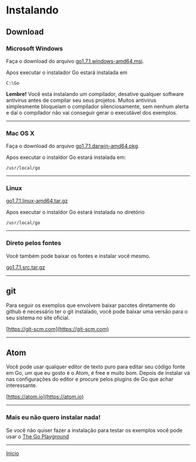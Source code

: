 # Instalando

## Download

### Microsoft Windows
Faça o download do arquivo [go1.7.1.windows-amd64.msi](https://storage.googleapis.com/golang/go1.7.1.windows-amd64.msi).

Apos executar o instalador Go estará instalada em

```
C:\Go
```

**Lembre!** Você esta instalando um compilador, desative qualquer software antivirus antes de compilar seu seus projetos. Muitos antivirus simplesmente bloqueiam o compilador silenciosamente, sem nenhum alerta e daí o compilador não vai conseguir gerar o executável dos exemplos.

---
### Mac OS X
Faça o download do arquivo [go1.7.1.darwin-amd64.pkg](https://storage.googleapis.com/golang/go1.7.1.darwin-amd64.pkg).

Apos executar o instaldor Go estará instalada em:

```
/usr/local/go
```
---
### Linux
[go1.7.1.linux-amd64.tar.gz](https://storage.googleapis.com/golang/go1.7.1.linux-amd64.tar.gz)

Apos executar o instaldor Go estará instalada no diretório

```
/usr/local/go
```
---
### Direto pelos fontes
Você também pode baixar os fontes e instalar você mesmo.

[go1.7.1.src.tar.gz](https://storage.googleapis.com/golang/go1.7.1.src.tar.gz)

---
## git

Para seguir os exemplos que envolvem baixar pacotes diretamente do github é necessário ter o git instalado, você pode baixar uma versão para o seu sistema no site oficial.

[https://git-scm.com](https://git-scm.com)


---
## Atom

Você pode usar qualquer editor de texto puro para editar seu código fonte em Go, um que eu gosto é o Atom, é free e muito bom. Depois de instalar vá nas configurações do editor e procure pelos plugins de Go que achar interessante.

[https://atom.io](https://atom.io)

---
### Mais eu não quero instalar nada!

Se você não quiser fazer a instalação para testar os exemplos você pode usar o [The Go Playground](https://play.golang.org)



---
[Inicio](README.md)
